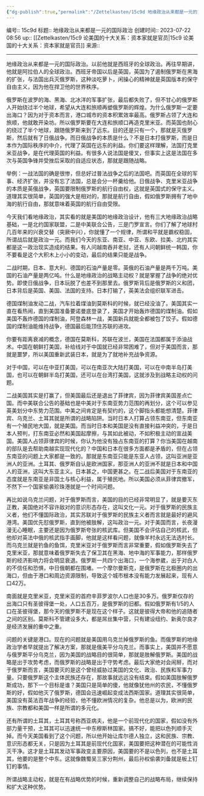 ```yaml
---
{"dg-publish":true,"permalink":"/Zettelkasten/15c9d 地缘政治从来都是一元的国际政治/","dgPassFrontmatter":true}
---
```


编号:: 15c9d
标题:: 地缘政治从来都是一元的国际政治
创建时间:: 2023-07-22 08:56
up:: [[Zettelkasten/15c9 论美国的十大关系：资本家就是官员\|15c9 论美国的十大关系：资本家就是官员]]
来源:: 

---
地缘政治从来都是一元的国际政治。以前他就是西班牙的全球政治。再往早期讲，他就是阿拉伯人的全球政治。西班牙帝国以后是英国，英国为了遏制俄罗斯在黑海的扩张，与法国出兵灭俄罗斯，这种淡吃萝卜，闲操心的精神就是英国版本的保守自由主义，因为他在捍卫他的世界秩序。

俄罗斯在波罗的海、黑海、北冰洋的军事扩张，最后都失败了，但不甘心的俄罗斯人开始绕过半个地球，希望从大连和旅顺再塑俄罗斯的辉煌。为什么俄罗斯一定要出海口？因为对于资本而言，港口城市的资本积累效率最高。俄罗斯占领了大连和旅顺，他就敢开染坊。所以俄罗斯要在大连和旅顺口再造克里米亚。而英国也耐心的绕过了半个地球，跟随俄罗斯来到了远东。目的还是只有一个，那就是灭俄罗斯，然后就有了日俄战争。而日俄战争的本质是什么？不是日本打俄罗斯，而是日本作为国际秩序的中介，代理了英国在远东的利益。你们要这样理解，法国打克里米亚战争，是在代理英国的利益。有很多人说法国是傻叉，但事实上这是法国在多次与英国争锋并受挫后采取的自适应状态，那就是跟随战略。

举例：一战法国的确是很惨，但总好过普法战争之后的法国吧。而英国在全球的军事、经济扩张，并没有忘了法国，总是会分一杯羹给他。日俄战争、克里米亚战争的本质是英俄战争，英国要限制俄罗斯的航行自由权，这就是英国式的保守主义。道理其实很简单，英国的强大是相对的，那就是航行自由，假如俄罗斯拥有了地中海的航行自由，那就意味着英国的航行自由受限。

今天我们看地缘政治，其实看的就是美国的地缘政治设计，他有三大地缘政治战略基础，一是北约国家联盟，二是中美联合公告，三是门罗宣言。你们了解了地球村几百年来的兴衰交替（突厥中兴），你就懂了一个规律，所谓和平就是霸权稳固，所谓战后就是政治一元。而我们今天的东亚、南亚、中亚、东欧、拉美、北约其实都是这一政治现实造成的结果。有人问越南吞并老挝，还有人问朝鲜统一韩国，你不要看是这个大积木上小小的变动，最后的结果只能是战争。

二战时期，日本、意大利、德国的石油产量是零。英俄的石油产量是两千万吨。美国的石油产量是两亿吨。什么是地缘政治的战略主动权？就是掌握了战争的绝对优势。即使日俄战争，日本玩脱了也差不到那里去。俄罗斯背后是俄罗斯的义和团，日本背后是英国、美国、法国的支持。日本打输了，英美法会组织联军进击。

德国煤制油发动二战，汽车拉着煤油到莫斯科的时候，就已经没油了。美国其实一直在看热闹，直到美国准备要诺曼底登录了，美国才开始轰炸德国的煤制油。假如美国不轰炸德国的煤制油，阿登森林一战，美国新兵就能全都被包了饺子。假如德国的煤制油能维持战争，德国最后能顶住苏联的进攻。

你要有距离衰减的概念，德国在莫斯科，苏联在波兰，美国在法国都属于添油战术。中国在朝鲜打美国，补给线对于中国就已经非常困难了，但对于美国而言，那就是噩梦，所以美国重新武装日本，就是为了就地补充战争资源。

对于中国，可以在中亚打美国，可以在南亚次大陆打美国，可以在中南半岛打美国，也可以在朝鲜半岛打美国，还可以在台湾打美国，这就涉及到战略主动权的问题。

二战美国其实是打赢了，但美国最后还是退出了菲律宾，因为菲律宾美国差点亡国。而中美联合公告的基础也是中美对于东南亚势力范围的再划分，这个可以参见英美划分中东势力范围。中美之间肯定是有契约的，这个脚指头都能想清楚。菲律宾、乌克兰、土耳其就是所谓的战略陷阱。当时日本人打算占领东南亚，但东南亚有一个殖民地大国，就是美国。而当时日本和美国是没有直接利益冲突的，于是日本人预判，打东南亚必然和美国起摩擦，与其如此被动，不如积极主动的宣战美国。美国人占领菲律宾的时候，你认为他没有独占东南亚的打算？你当美国在越南的部队是去帮助南越实现现代化的？中国和日本在很多方面都是矛盾的，但在占领东南亚的问题上大家都是一致的。那就是东南亚只能是东亚人占领，这叫亚洲是亚洲人的亚洲。土耳其、俄罗斯自认是欧洲国家，那亚洲人的亚洲不就是日本和中国人的亚洲，这叫大东亚主义。日本甚之，中国更甚之。在二战后美国对于东南亚的态度就是东南亚是非国土与核心利益，属于殖民地。所以美国必须从菲律宾撤军，不然下一个国家偷袭珍珠港就是一个时间问题。

再比如说乌克兰问题，对于俄罗斯而言，美国的目的已经非常明显了，就是要灭东正教，美国绝对不容许敌对的意识形态存在，这叫文化一元。对于俄罗斯的民族主义者，他们不懂国际政治，其实苏联对于俄罗斯的民族主义者而言就是最好的避风港湾。美国优先怼俄罗斯，直到他被肢解，这叫政治一元。对于美国而言，长夜漫漫无心睡眠，主要还是因为俄罗斯夸张的核武库。但美国不会评估自己的核武，但他却对英法中俄的核武指手画脚，他就是这样看问题，就像羊村永远无法选村长。而乌克兰就是钓鱼的鱼饵，克里米亚对于俄罗斯而言非常重要，假如俄罗斯失去了克里米亚，那就意味着俄罗斯失去了保卫其在黑海、地中海的军事能力，那样俄罗斯的经济影响力将会明显衰退。俄罗斯一共四个出海口，一个海参崴，出于对白人的不信任和恐惧，中日俄朝都在围堵。一个摩尔曼斯克，是俄罗斯在北极圈内的出海口，但由于港口和周边资源限制，导致这个城市根本没有能力发展起来，现有人口42万。

南面就是克里米亚，克里米亚的首府辛菲罗波尔人口也是30多万。俄罗斯仅存的出海口只有圣彼得堡一处，人口五百万，是俄罗斯的旧都。假如俄罗斯有1/5的人口在圣彼得堡，那今天的俄罗斯不是现在这个样子。这就是彼得大帝和他的追随者之间的区别。莫斯科不管建设多大，都是屌丝集中营，只有建设纽约、新奥尔良才是经济发展的重中之重。

问题的关键是港口。现在的问题就是美国用乌克兰掉俄罗斯的鱼。而俄罗斯的地缘政治学者早就提出了解决方案，那就是俄美平分乌克兰。而事实上，美国并不愿意与俄罗斯平分乌克兰，因为美国的战略目的很简单，那就是肢解俄罗斯。美国的战略是出于攻势考虑，而俄罗斯的战略是出于守势考虑。最后大家绝对会闹掰，而对于俄罗斯而言，美国要灭的是这个曾经威胁过美国的文化、政治、民族和军事力量。只要俄罗斯这个主体民族还存在，那故事就远远没有结束。假如美国肢解俄罗斯成功，那下一个目标是谁？美国只是简单的傻，他就像犹他州的农民，不懂俄罗斯的好，假如他灭了俄罗斯，德国会迅速崛起变成法西斯国家。道理其实很简单，美国没有英法百年战争的经验，他不懂欧洲情况的复杂。他总是以为，欧洲的民族、宗教都和美国一样是所谓的多元化。

还有所谓的土耳其，土耳其号称西亚病夫，他是一个前现代化的国家，假如没有外部力量干预，土耳其可以迅速统一中东穆斯林国家。搞不好，能把以色列顺手灭掉。而今天美国看到了这个问题，所以他开始让库尔德人独立，这和民族、宗教、意识形态都无关，只是因为土耳其是前现代化国家，美国要把这种潜在的可能性消灭干净。这才是土耳其发动军事政变主要原因，美国要的不是以色列，也不是土耳其，他要的是整个中东。这就像魏蜀吴三家分荆州，最后孙权偷袭刘备就是板上钉钉的事情。

所谓战略主动权，就是在有战略优势的时候，重新调整自己的战略布局，继续保持和扩大这种优势。